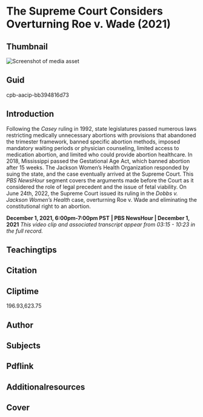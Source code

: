 # The Supreme Court Considers Overturning Roe v. Wade (2021)

## Thumbnail

![Screenshot of media asset](https://s3.amazonaws.com/americanarchive.org/thumbnail/cpb-aacip-bb394816d73.jpg "Screenshot media asset")


## Guid
cpb-aacip-bb394816d73

## Introduction

Following the _Casey_ ruling in 1992, state legislatures passed numerous laws   restricting medically unnecessary abortions with provisions that abandoned the trimester framework, banned specific abortion methods, imposed mandatory waiting periods or physician counseling, limited access to medication abortion, and limited who could provide abortion healthcare. In 2018, Mississippi passed the Gestational Age Act, which banned abortion after 15 weeks. The Jackson Women’s Health Organization responded by suing the state, and the case eventually arrived at the Supreme Court. This _PBS NewsHour_ segment covers the arguments made before the Court as it considered the role of legal precedent and the issue of fetal viability.  On June 24th, 2022, the Supreme Court issued its ruling in the _Dobbs v. Jackson Women’s Health_ case, overturning Roe v. Wade and eliminating the constitutional right to an abortion. 


<b>December 1, 2021, 6:00pm-7:00pm PST</b>
<b>| PBS NewsHour | December 1, 2021</b>
<i>This video clip and associated transcript appear from 03:15 - 10:23 in the full record.</i>

## Teachingtips

## Citation

## Cliptime

196.93,623.75

## Author
## Subjects
## Pdflink
## Additionalresources
## Cover
